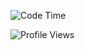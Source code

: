 <!--START_SECTION:waka-->
![Code Time](http://img.shields.io/badge/Code%20Time-3%2C535%20hrs%2015%20mins-blue)

![Profile Views](http://img.shields.io/badge/Profile%20Views-0-blue)


<!--END_SECTION:waka-->
